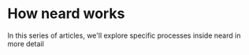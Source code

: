 # How neard works

In this series of articles, we'll explore specific processes inside neard in more detail
